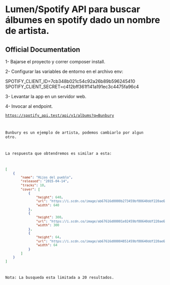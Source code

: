 # Lumen/Spotify API para buscar álbumes en spotify dado un nombre de artista.

## Official Documentation

1- Bajarse el proyecto y correr composer install.

2- Configurar las variables de entorno en el archivo env:

 SPOTIFY_CLIENT_ID=7cb348b021c54c92a26b89b596245410
 SPOTIFY_CLIENT_SECRET=c412bff361f141a191ec3c4475fa96c4

3- Levantar la app en un servidor web.

4- Invocar al endpoint.

<code>https://spotify_api.test/api/v1/albums?q=Bunbury

Bunbury es un ejemplo de artista, podemos cambiarlo por algun otro.

La respuesta que obtendremos es similar a esta:

```json
[
    {
        "name": "Hijos del pueblo",
        "released": "2015-04-14",
        "tracks": 10,
        "cover": [
            {
                "height": 640,
                "url": "https://i.scdn.co/image/ab67616d0000b273459bf80640ddf220ae68fe8c",
                "width": 640
            },
            {
                "height": 300,
                "url": "https://i.scdn.co/image/ab67616d00001e02459bf80640ddf220ae68fe8c",
                "width": 300
            },
            {
                "height": 64,
                "url": "https://i.scdn.co/image/ab67616d00004851459bf80640ddf220ae68fe8c",
                "width": 64
            }
        ]
    }
]
```

Nota: La busqueda esta limitada a 20 resultados.



